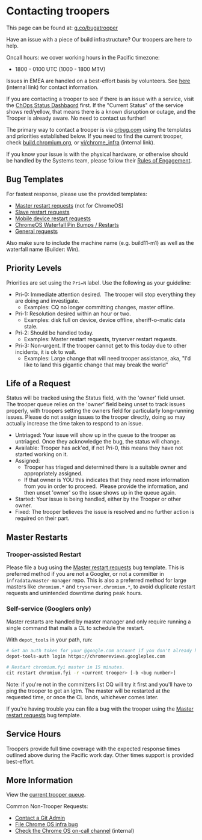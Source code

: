 # Contacting troopers

This page can be found at: [g.co/bugatrooper](http://g.co/bugatrooper)

Have an issue with a piece of build infrastructure?
Our troopers are here to help.

Oncall hours: we cover working hours in the Pacific timezone:
+ 1800 - 0100 UTC (1000 - 1800 MTV)

Issues in EMEA are handled on a best-effort basis by volunteers. See
[here](http://shortn/_TqFYfP9nk6) (internal link) for contact information.

If you are contacting a trooper to see if there is an issue with a service,
visit the [ChOps Status Dashbaord](https://chopsdash.appspot.com) first.
If the "Current Status" of the service shows red/yellow, that means there is a known
disruption or outage, and the Trooper is already aware. No need to contact us further!

The primary way to contact a trooper is via [crbug.com](http://crbug.com) using
the templates and priorities established below. If you need to find the current
trooper, check [build.chromium.org](https://build.chromium.org), or
[vi/chrome_infra](http://vi/chrome_infra) (internal link).

If you know your issue is with the physical hardware, or otherwise should be
handled by the Systems team, please follow their
[Rules of Engagement](https://docs.google.com/document/d/1Lhki-HAANF8NQzChDKA-ip_GE4D6c9WU1uBXB76XhnU/edit#).

## Bug Templates

For fastest response, please use the provided templates:

*   [Master restart requests](#Master-Restarts) (not for ChromeOS)
*   [Slave restart requests]
*   [Mobile device restart requests]
*   [ChromeOS Waterfall Pin Bumps / Restarts]
*   [General requests]

Also make sure to include the machine name (e.g. build11-m1)
as well as the waterfall name (Builder: Win).

## Priority Levels

Priorities are set using the `Pri=N` label. Use the following as your guideline:

*   Pri-0: Immediate attention desired.  The trooper will stop everything they are
    doing and investigate.
    *   Examples: CQ no longer committing changes, master offline.
*   Pri-1: Resolution desired within an hour or two.
    * Examples: disk full on device, device offline, sheriff-o-matic data stale.
*   Pri-2: Should be handled today.
    *   Examples: Master restart requests, tryserver restart requests.
*   Pri-3: Non-urgent. If the trooper cannot get to this today due to other
    incidents, it is ok to wait.
    *   Examples: Large change that will need trooper assistance, aka,
        "I'd like to land this gigantic change that may break the world"</span>

## Life of a Request

Status will be tracked using the Status field, with the 'owner' field unset.
The trooper queue relies on the 'owner' field being unset to track issues
properly, with troopers setting the owners field for particularly long-running
issues.  Please do not assign issues to the trooper directly, doing so may
actually increase the time taken to respond to an issue.

*   Untriaged: Your issue will show up in the queue to the trooper as untriaged.
    Once they acknowledge the bug, the status will change.
*   Available: Trooper has ack'ed, if not Pri-0, this means they have not started working on it.
*   Assigned:
    *   Trooper has triaged and determined there is a suitable owner and
        appropriately assigned.
    *   If that owner is YOU this indicates that they need more information from you
        in order to proceed.  Please provide the information, and then unset
        'owner' so the issue shows up in the queue again.
*   Started: Your issue is being handled, either by the Trooper or other owner.
*   Fixed: The trooper believes the issue is resolved and no further action is required on their part.

## Master Restarts

### Trooper-assisted Restart

Please file a bug using the [Master restart requests] bug
template. This is preferred method if you are not a Googler, or not a
committer in `infradata/master-manager` repo. This is also a preferred
method for large masters like `chromium.*` and `tryserver.chromium.*`,
to avoid duplicate restart requests and unintended downtime during
peak hours.

### Self-service (Googlers only)

Master restarts are handled by master manager and only require running a single
command that mails a CL to schedule the restart.

With `depot_tools` in your path, run:

```bash
# Get an auth token for your @google.com account if you don't already have one.
depot-tools-auth login https://chromereviews.googleplex.com

# Restart chromium.fyi master in 15 minutes.
cit restart chromium.fyi -r <current trooper> [-b <bug number>]
```

Note: if you're not in the committers list CQ will try it first and
you'll have to ping the trooper to get an lgtm. The master will be
restarted at the requested time, or once the CL lands, whichever comes
later.

If you're having trouble you can file a bug with the trooper using the
[Master restart requests] bug template.

## Service Hours

Troopers provide full time coverage with the expected response times outlined
above during the Pacific work day. Other times support is provided best-effort.

## More Information

View the [current trooper queue].

Common Non-Trooper Requests:

*   [Contact a Git Admin](https://bugs.chromium.org/p/chromium/issues/entry?template=Infra-Git)
*   [File Chrome OS infra bug](https://bugs.chromium.org/p/chromium/issues/entry?template=Defect%20report%20from%20developer&components=Infra>Client>ChromeOS&labels=Restrict-View-Google&summary=%5BBrief%20description%20of%20problem%5D)
*   [Check the Chrome OS on-call channel](http://go/crosoncall) (internal)

[Master restart requests]: https://bugs.chromium.org/p/chromium/issues/entry?template=Build%20Infrastructure&labels=Restrict-View-Google,Infra-Troopers,Pri-2&summary=%5BMaster%20Restart%5D%20for%20%5Bmastername%5D&comment=Please%20provide%20the%20reason%20for%20restart%20(including%20CL%20link%20if%20possible).%0A%0ACc%20any%20users%20you%27d%20like%20notified%20of%20the%20restart.%0A%0ALeave%20at%20Pri-2%20for%20restart%20by%20end-of-day;%20Pri-1%20if%20you%20would%20like%20a%20restart%20sooner%20than%20that;%20or%20Pri-0%20if%20this%20is%20part%20of%20fixing%20an%20ongoing%20outage
[Slave restart requests]: https://bugs.chromium.org/p/chromium/issues/entry?template=Build%20Infrastructure&labels=Restrict-View-Google,Infra-Troopers,Pri-2&summary=%5BSlave%20Restart%5D%20for%20%5Bslave%20hostame%5D&comment=Please%20provide%20the%20reason%20for%20restart.%0A%0ALeave%20at%20Pri-2%20for%20restart%20by%20end-of-day;%20Pri-1%20if%20you%20would%20like%20a%20restart%20sooner%20than%20that;%20or%20Pri-0%20if%20this%20is%20part%20of%20fixing%20an%20ongoing%20outage.
[Mobile device restart requests]: https://bugs.chromium.org/p/chromium/issues/entry?template=Build%20Infrastructure&labels=Restrict-View-Google,Infra-Troopers,Pri-2&components=Infra%3ELabs&summary=%5BDevice%20Restart%5D%20for%20%5Bmastername%5D&comment=Please%20provide%20the%20reason%20for%20restart.%0A%0ALeave%20at%20Pri-2%20for%20restart%20by%20end-of-day;%20Pri-1%20if%20you%20would%20like%20a%20restart%20sooner%20than%20that;%20or%20Pri-0%20if%20this%20is%20part%20of%20fixing%20an%20ongoing%20outage.
[ChromeOS Waterfall Pin Bumps / Restarts]: https://bugs.chromium.org/p/chromium/issues/entry?template=Build%20Infrastructure&labels=Restrict-View-Google,Infra-Troopers,Pri-2&components=Infra&summary=%5BCrOS%20Chromite%20Pin%20Bump%20and%20Master%20Restart%5D&comment=Which%20Chromite%20branch%20should%20be%20updated%20(Leave%20blank%20for%20%22master%22)?%0A%0AReason%20for%20restart%20%28including%20CL%20link%20if%20possible%29:%0A%0ACc%20any%20users%20you%27d%20like%20notified%20of%20the%20restart.%0A%0ATROOPERS:%20please%20issue%20restart%20within%20a%20restart%20window%20(go/chrome-infra-cros-restart-windows).%0A%0AFor%20more%20information,%20see%20go/chrome-infra-doc-cros.
[General requests]: https://bugs.chromium.org/p/chromium/issues/entry?template=Build%20Infrastructure&labels=Restrict-View-Google,Infra-Troopers&summary=%5BBrief%20description%20of%20problem%5D&comment=Please%20provide%20the%20details%20for%20your%20request%20here.%0A%0ASet%20Pri-0%20iff%20it%20requires%20immediate%20attention,%20Pri-1%20if%20resolution%20within%20a%20few%20hours%20is%20acceptable,%20and%20Pri-2%20if%20it%20just%20needs%20to%20be%20handled%20today.
[current trooper queue]: https://bugs.chromium.org/p/chromium/issues/list?can=2&q=Infra%3DTroopers+-has%3Aowner+OR+owner%3Ame+Infra%3DTroopers+OR+Infra%3DTroopers+Pri%3D0&sort=-modified&groupby=pri&colspec=ID+Component+Status+Owner+Summary+Blocking+BlockedOn+Opened+Modified&x=m&y=releaseblock&cells=ids
[go/bug-a-trooper]: http://go/bug-a-trooper
